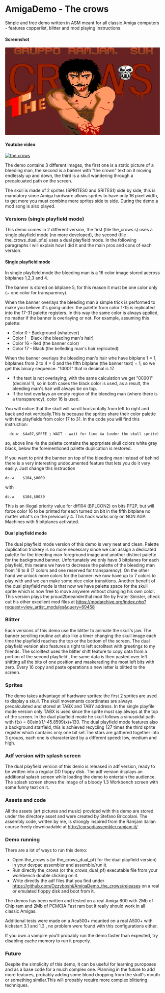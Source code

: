 # AmigaDemo - The crows
Simple and free demo written in ASM meant for all classic Amiga computers - features copperlist, blitter and mod playing instructions

#### Screenshot
![the crows](https://raw.githubusercontent.com/Ozzyboshi/AmigaDemo_the_crows/master/the_crows_github.png)

#### Youtube video
[![the crows](https://img.youtube.com/vi/-Xfpk7aMeOs/0.jpg)](https://www.youtube.com/watch?v=-Xfpk7aMeOs/0.jpg)


The demo contains 3 different images, the first one is a static picture of a bleeding man, the second is a banner with "the crown" text on it moving endlessly up and down, the third is a skull wandering through a precalcuated path on the screen.

The skull is made of 2 sprites (SPRITES0 and SRITES1) side by side, this is mandatory since Amiga hardware allows sprites to have only 16 pixel width, to get more you must combine more sprites side to side.
During the demo a mod song is also played.

### Versions (single playfield mode)
This demo comes in 2 different version, the first (file the_crows.s) uses a single playfield mode (no more developed), the second (file the_crows_dual_pf.s) uses a dual playfield mode.
In the following paragraphs I will explain how I did it and the main pros and cons of each version.

#### Single playfield mode
In single playfield mode the bleeding man is a 16 color image stored accross bitplanes 1,2,3 and 4.

The banner is stored on bitplane 5, for this reason it must be one color only (+ one color for transparency).

When the banner overlays the bleeding man a simple trick is performed to make you believe it's going under: the palette from color 1-15 is replicated into the 17-31 palette registers.
In this way the same color is always applied, no matter if the banner is overlaying or not.
For example, assuming this palette:
- Color 0 - Background (whatever)
- Color 1 - Black (the bleeding man's hair)
- Color 16 - Red (the banner color)
- Color 17 - Black (the belleding man's hair replicated)

When the banner overlays the bleeding man's hair whe have bitplane 1 = 1, bitplanes from 2 to 4 = 0 and the fifth bitplane (the banner text) = 1, so we get this binary sequence:
"10001" that in decimal is 17.
- If the text is not overlaying, with the same calculation we get "00001" (decimal 1), so in both cases the black color is used, as a result, the bleeding man's hair will always be on top.
- If the text overlays an empty region of the bleeding man (where there is a transparency), color 16 is used.

You will notice that the skull will scroll horizontally from left to right and back and not vertically.This is because the sprites share their color palette with the playfields from color 17 to 31.
In the code you will find this instruction: 
```
  dc.w 	$4a07,$FFFE	; WAIT - wait for line 4a (under the skull sprite)
```
so, above line 4a the palette contains the apprpriate skull colors white gray black, below the forementioned palette duplication is restored.

If you want to print the banner on top of the bleeding man instead of behind there is a very interesting undocumented feature that lets you do it very easily.
Just change this instruction
```
dc.w	$104,$0009
```
with
```
dc.w	$104,$0039
```
This is an illegal priority value for dff104 (BPLCON2) on bits PF2P, but will force color 16 to be printed for each turned on bit in the fifth bitplane no matter what's on the previously 4.
This hack works only on NON AGA Machines with 5 bitplanes activated.

#### Dual playfield mode
The dual playfield mode version of this demo is very neat and clean.
Palette duplication trickery is no more necessary since we can assign a dedicated palette for the bleeding man foreground image and another distinct palette for the background banner.
Unfortunately we only have 3 bitplanes for each playfield, this means we have to decrease the palette of the bleeding man from 16 to 8 (7 colors and one reserved for transparency).
On the other hand we unlock more colors for the banner: we now have up to 7 colors to play with and we can make some nice color transitions.
Another benefit of the dual playfield mode is that now we have palette space for the skull sprite which is now free to move anywere without changing his own color.
This version plays the proud2bneanderthal mod file by Frater Sinister, check out his other excellent mod files at https://modarchive.org/index.php?request=view_artist_modules&query=69458

### Blitter
Each versions of this demo use the blitter to animate the skull's jaw.
The banner scrolling routine act also like a timer changing the skull image each time the playfield reaches the top or the bottom of the screen.
The dual playfield version also features a right to left scrolltext with greetings to my friends.
The scrolltext uses the blitter shift feature to copy data from a portion of the second playfield , the same data is then pasted over left shifting all the bits of one position and maskerading the most left bits with zero.
Every 16 copy and paste operations a new letter is blitted to the screen.

### Sprites
The demo takes advantage of hardware sprites: the first 2 sprites are used to display a skull.
The skull movements coordinates are always precalculated and stored at TABX and TABY address.
In the single playfile mode version only TABX is used since the sprite must say always at the top of the screen.
In the dual playfield mode he skull follows a sinusoidal path with f(x) = 80sin((1/-45.8599)x)+130.
The dual playfield mode features also a background starfield, this is achieved recycling 127 times the third sprite register which contains only one bit set.The stars are gathered together into 3 groups, each one is characterized by a different speed: low, medium and high.

### Adf version with splash screen
The dual playfield version of this demo is released in adf version, ready to be written into a regular DD floppy disk.
The adf version displays an additional splash screen while loading the demo to entertain the audience.
The splash screen shows the image of a bloody 1.3 Workbench screen with some funny text on it.

### Assets and code
All the assets (art pictures and music) provided with this demo are stored under the directory asset and were created by Stefano Briccolani.
The assembly code, written by me, is strongly inspired from the Ramjam italian course freely downloadable at
http://corsodiassembler.ramjam.it/

### Demo running
There are a lot of ways to run this demo:
- Open the_crows.s (or the_crows_dual_pf) for the dual playfield version) in your devpac assembler and assemble/run it.
- Run directly the_crows (or the_crows_dual_pf) executable file from your workbench double clicking on it.
- Write directly the adf files that you find under https://github.com/Ozzyboshi/AmigaDemo_the_crows/releases on a real or emulated floppy disk and boot from it.

The demos has been written and tested on a real Amiga 600 with 2Mb of Chip ram and 2Mb of PCMCIA Fast ram but it really should work in all classic Amigas.

Additional tests were made on a Aca500+ mounted on a real A500+ with kickstart 3.1 and 1.3 , no problem were found with this configurations either.

If you own a vampire you'll probably run the demo faster than expected, try disabling cache memory to run it properly.

### Future
Despite the simplicity of this demo, it can be useful for learning puroposes and as a base code for a much complex one.
Planning in the future to add more features, probably adding some blood dropping from the skull's mouth or something similar.This will probably require more complex blittering techniques.

